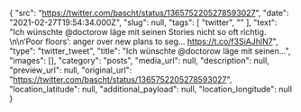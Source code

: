 {
  "src": "https://twitter.com/bascht/status/1365752205278593027",
  "date": "2021-02-27T19:54:34.000Z",
  "slug": null,
  "tags": [
    "twitter",
    ""
  ],
  "text": "Ich wünschte ⁦@doctorow⁩ läge mit seinen Stories nicht so oft richtig. \n\n‘Poor floors’: anger over new plans to seg… https://t.co/f3SiAJhlN7",
  "type": "twitter_tweet",
  "title": "Ich wünschte ⁦@doctorow⁩ läge mit seinen…",
  "images": [],
  "category": "posts",
  "media_url": null,
  "description": null,
  "preview_url": null,
  "original_url": "https://twitter.com/bascht/status/1365752205278593027",
  "location_latitude": null,
  "additional_payload": null,
  "location_longitude": null
}